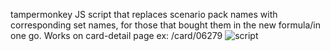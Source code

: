 tampermonkey JS script that replaces scenario pack names with corresponding set names, for those that bought them in the new formula/in one go. Works on card-detail page ex: /card/06279   ![script](https://github.com/user-attachments/assets/2edd88cf-f5e2-45c6-8c0f-7fce557ef22c)



